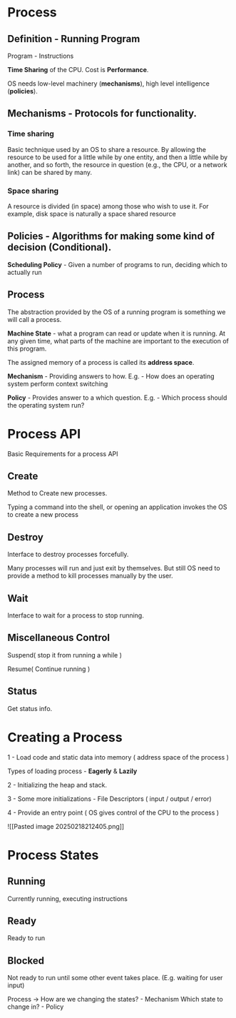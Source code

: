 
# Process

## Definition - **Running Program**

Program - Instructions

**Time Sharing** of the CPU. Cost is **Performance**.

OS needs low-level machinery (**mechanisms**), high level intelligence (**policies**).

## Mechanisms - Protocols for functionality.

### Time sharing
Basic technique used by an OS to share a resource. By allowing the resource to be used for a little while by one entity, and then a little while by another, and so forth, the resource in question (e.g., the CPU, or a network link) can be shared by many.

### Space sharing
A resource is divided (in space) among those who wish to use it. For example, disk space is naturally a space shared resource

## Policies - Algorithms for making some kind of decision (Conditional).

**Scheduling Policy** - Given a number of programs to run, deciding which to actually run

## Process

The abstraction provided by the OS of a running program is something we will call a process.

**Machine State** - what a program can read or update when it is running. At any given time, what parts of the machine are important to the execution of this program.

The assigned memory of a process is called its **address space**.

**Mechanism** - Providing answers to how. E.g. - How does an operating system perform context switching

**Policy** - Provides answer to a which question. E.g. - Which process should the operating system run?

# Process API

Basic Requirements for a process API

## Create

Method to Create new processes.

Typing a command into the shell, or opening an application invokes the OS to create a new process

## Destroy

Interface to destroy processes forcefully.

Many processes will run and just exit by themselves. But still OS need to provide a method to kill processes manually by the user.

## Wait

Interface to wait for a process to stop running.

## Miscellaneous Control

Suspend( stop it from running a while )

Resume( Continue running )

## Status

Get status info.

# Creating a Process

1 - Load code and static data into memory ( address space of the process )

Types of loading process - **Eagerly** & **Lazily**

2 - Initializing the heap and stack.

3 - Some more initializations - File Descriptors ( input / output / error)

4 - Provide an entry point ( OS gives control of the CPU to the process )

![[Pasted image 20250218212405.png]]

# Process States

## Running

Currently running, executing instructions

## Ready

Ready to run

## Blocked

Not ready to run until some other event takes place. (E.g. waiting for user input)

Process -> How are we changing the states? - Mechanism
			Which state to change in? - Policy